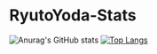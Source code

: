 # RyutoYoda-Stats

![Anurag's GitHub stats](https://github-readme-stats.vercel.app/api?username=RyutoYoda&show_icons=true&theme=radical)
[![Top Langs](https://github-readme-stats.vercel.app/api/top-langs/?username=RyutoYoda)](https://github.com/anuraghazra/github-readme-stats)
